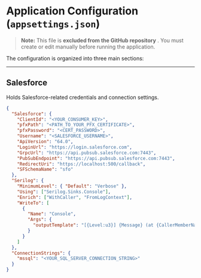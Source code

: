 ﻿# Application Configuration (`appsettings.json`)

> **Note:** This file is **excluded from the GitHub repository** . You must create or edit manually before running the application.

The configuration is organized into three main sections:

---

## Salesforce

Holds Salesforce-related credentials and connection settings.

```json
{
  "Salesforce": {
    "ClientId": "<YOUR_CONSUMER_KEY>",
    "pfxPath": "<PATH_TO_YOUR_PFX_CERTIFICATE>",
    "pfxPassword": "<CERT_PASSWORD>",
    "Username": "<SALESFORCE_USERNAME>",
    "ApiVersion": "64.0",
    "LoginUrl": "https://login.salesforce.com",
    "GrpcUrl": "https://api.pubsub.salesforce.com:7443",
    "PubSubEndpoint": "https://api.pubsub.salesforce.com:7443",
    "RedirectUri": "https://localhost:500/callback",
    "SFSchemaName": "sfo"
  },
  "Serilog": {
    "MinimumLevel": { "Default": "Verbose" },
    "Using": ["Serilog.Sinks.Console"],
    "Enrich": ["WithCaller", "FromLogContext"],
    "WriteTo": [
      {
        "Name": "Console",
        "Args": {
          "outputTemplate": "[{Level:u3}] {Message} (at {CallerMemberName} in {CallerFilePath}){NewLine}"
        }
      }
    ]
  },
  "ConnectionStrings": {
    "mssql": "<YOUR_SQL_SERVER_CONNECTION_STRING>"
  }
}

